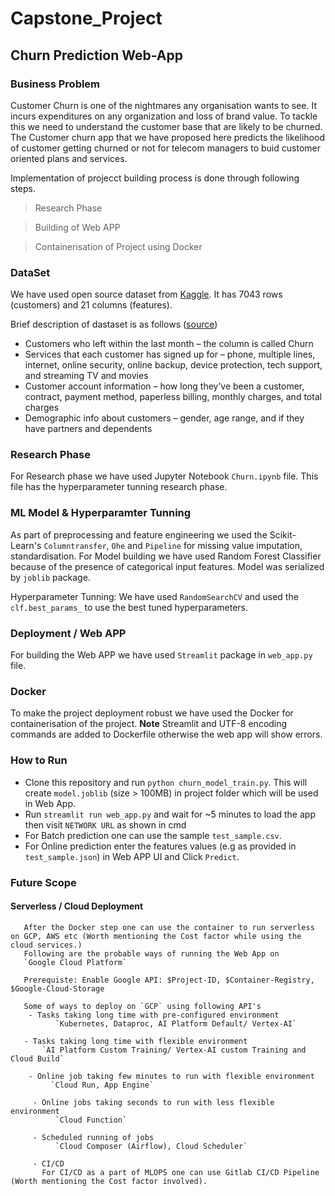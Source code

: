 # Capstone_Project
## Churn Prediction Web-App

### Business Problem
Customer Churn is one of the nightmares any organisation wants to see. It incurs expenditures on any organization and loss of brand value. 
To tackle this we need to understand the customer base that are likely to be churned. 
The Customer churn app that we have proposed here predicts the likelihood of customer getting churned or not for telecom managers to buid customer oriented plans and services.

Implementation of projecct building process is done through following steps.

> Research Phase

> Building of Web APP

> Containerisation of Project using Docker


### DataSet
 We have used open source dataset from [Kaggle](https://www.kaggle.com/blastchar/telco-customer-churn). It has 7043 rows (customers) and 21 columns (features).
 
 Brief description of dastaset is as follows ([source](https://www.kaggle.com/blastchar/telco-customer-churn))
- Customers who left within the last month – the column is called Churn
- Services that each customer has signed up for – phone, multiple lines, internet, online security, online backup, device protection, tech support, and streaming TV and movies
- Customer account information – how long they’ve been a customer, contract, payment method, paperless billing, monthly charges, and total charges
- Demographic info about customers – gender, age range, and if they have partners and dependents

### Research Phase

For Research phase we have used Jupyter Notebook `Churn.ipynb` file. This file has the hyperparameter tunning research phase.


### ML Model & Hyperparamter Tunning

As part of preprocessing and feature engineering we used the Scikit-Learn's `Columntransfer`, `Ohe` and `Pipeline` for missing value imputation, standardisation. For Model building we have used Random Forest Classifier because of the presence of categorical input features. Model was serialized by `joblib` package.

Hyperparameter Tunning:  We have used `RandomSearchCV` and used the `clf.best_params_` to use the best tuned hyperparameters.  

### Deployment / Web APP
For building the Web APP we have used `Streamlit` package in `web_app.py` file.

### Docker
To make the project deployment robust we have used the Docker for containerisation of the project.
**Note**  Streamlit and UTF-8 encoding commands are added to Dockerfile otherwise the web app will show errors.

### **How to Run**

 - Clone this repository and run `python churn_model_train.py`. This will create `model.joblib` (size > 100MB) in project folder which will be used in Web App.
 - Run `streamlit run web_app.py` and wait for ~5 minutes to load the app then visit `NETWORK URL` as shown in cmd
 - For Batch prediction one can use the sample `test_sample.csv`.
 - For Online prediction enter the features values (e.g as provided in `test_sample.json`) in Web APP UI and Click `Predict`.


### Future Scope

  #### Serverless / Cloud Deployment

       After the Docker step one can use the container to run serverless on GCP, AWS etc (Worth mentioning the Cost factor while using the cloud services.)
       Following are the probable ways of running the Web App on 
       `Google Cloud Platform`

       Prerequiste: Enable Google API: $Project-ID, $Container-Registry, $Google-Cloud-Storage

       Some of ways to deploy on `GCP` using following API's
        - Tasks taking long time with pre-configured environment
              `Kubernetes, Dataproc, AI Platform Default/ Vertex-AI`

       - Tasks taking long time with flexible environment
           `AI Platform Custom Training/ Vertex-AI custom Training and Cloud Build`

        - Online job taking few minutes to run with flexible environment
             `Cloud Run, App Engine`

         - Online jobs taking seconds to run with less flexible environment
              `Cloud Function`

         - Scheduled running of jobs
              `Cloud Composer (Airflow), Cloud Scheduler`
         
         - CI/CD 
           For CI/CD as a part of MLOPS one can use Gitlab CI/CD Pipeline (Worth mentioning the Cost factor involved).

  

     
